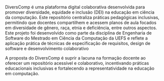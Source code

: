 DiversComp é uma plataforma digital colaborativa desenvolvida para promover diversidade, equidade e inclusão (DEI) na educação em ciência da computação. Este repositório centraliza práticas pedagógicas inclusivas, permitindo que docentes compartilhem e acessem planos de aula focados em diversidade de gênero, raça, etnia e deficiência, entre outros aspectos. Este projeto foi desenvolvido como parte da disciplina de Engenharia de Software do Mestrado em Ciência da Computação da UEFS e reflete a aplicação prática de técnicas de especificação de requisitos, design de software e desenvolvimento colaborativo


A proposta do DiversComp é suprir a lacuna na formação docente ao oferecer um repositório acessível e colaborativo, incentivando práticas educacionais inclusivas e fortalecendo a representatividade na educação em computação.
